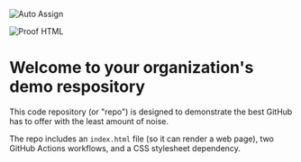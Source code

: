 ![Auto Assign](https://github.com/aa-dev0ps/demo-repository/actions/workflows/auto-assign.yml/badge.svg)

![Proof HTML](https://github.com/aa-dev0ps/demo-repository/actions/workflows/proof-html.yml/badge.svg)

# Welcome to your organization's demo respository
This code repository (or "repo") is designed to demonstrate the best GitHub has to offer with the least amount of noise.

The repo includes an `index.html` file (so it can render a web page), two GitHub Actions workflows, and a CSS stylesheet dependency.

